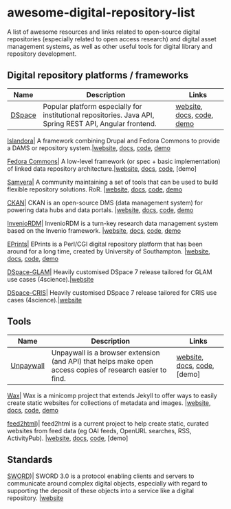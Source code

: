 # awesome-digital-repository-list
A list of awesome resources and links related to open-source digital repositories (especially related to open access research) and digital asset management systems, as well as other useful tools for digital library and repository development.

## Digital repository platforms / frameworks

Name | Description | Links
---|---|---
[DSpace](https://www.dspace.org)|Popular platform especially for institutional repositories. Java API, Spring REST API, Angular frontend.|[website](https://www.dspace.org), [docs](https://wiki.lyrasis.org/display/DSDOC7x/DSpace+7.x+Documentation), [code](https://github.com/DSpace/DSpace/), [demo](https://demo.dspace.org/)

[Islandora](https://www.islandora.ca/)| A framework combining Drupal and Fedora Commons to provide a DAMS or repository system.|[website](https://www.islandora.ca/), [docs](https://islandora.github.io/documentation/), [code](https://github.com/Islandora/islandora), [demo](https://sandbox.islandora.ca/)

[Fedora Commons](https://fedora.lyrasis.org/)| A low-level framework (or spec + basic implementation) of linked data repository architecture.|[website](https://fedora.lyrasis.org/), [docs](https://wiki.lyrasis.org/display/FEDORA6x/Quick+Start), [code](https://github.com/fcrepo/fcrepo/releases), [demo]

[Samvera](https://samvera.org/)| A community maintaining a set of tools that can be used to build flexible repository solutions. RoR. |[website](https://samvera.org/), [docs](https://samvera.org/get-started/getting-started), [code](https://github.com/samvera), [demo](https://samvera.org/repository-solutions/examples-and-demos)

[CKAN](https://ckan.org/)| CKAN is an open-source DMS (data management system) for powering data hubs and data portals. |[website](https://ckan.org/), [docs](http://docs.ckan.org/), [code](https://github.com/ckan/ckan), [demo](https://demo.ckan.org/)

[InvenioRDM](https://inveniordm.docs.cern.ch/)| InvenioRDM is a turn-key research data management system based on the Invenio framework. |[website](https://inveniordm.docs.cern.ch/), [docs](https://inveniordm.docs.cern.ch/), [code](https://github.com/inveniosoftware/invenio-app-rdm), [demo](https://inveniordm.web.cern.ch/)

[EPrints](https://www.eprints.org/uk/)| EPrints is a Perl/CGI digital repository platform that has been around for a long time, created by University of Southampton. |[website](https://www.eprints.org/uk/), [docs](http://wiki.eprints.org/w/EPrints_Manual), [code](https://github.com/eprints/eprints), [demo](https://pub.demo.eprints-hosting.org/)

[DSpace-GLAM](https://www.4science.com/dspace-glam/)| Heavily customised DSpace 7 release tailored for GLAM use cases (4science).|[website](https://www.4science.com/dspace-glam/)

[DSpace-CRIS](https://www.4science.com/dspace-cris/)| Heavily customised DSpace 7 release tailored for CRIS use cases (4science).|[website](https://www.4science.com/dspace-cris/)

## Tools

Name | Description | Links
---|---|---
[Unpaywall](https://unpaywall.org/)| Unpaywall is a browser extension (and API) that helps make open access copies of research easier to find. |[website](https://unpaywall.org/), [docs](https://unpaywall.org/user-guides), [code](https://github.com/ourresearch/oadoi), [demo]

[Wax](https://minicomp.github.io/wiki/wax/)| Wax is a minicomp project that extends Jekyll to offer ways to easily create static websites for collections of metadata and images. |[website](https://minicomp.github.io/wiki/wax/), [docs](https://minicomp.github.io/wiki/wax/), [code](https://github.com/minicomp/wax), [demo](https://archer.uregina.ca/Archer50th/)

[feed2html](https://github.com/kshepherd/feed2html))| feed2html is a current project to help create static, curated websites from feed data (eg OAI feeds, OpenURL searches, RSS, ActivityPub). |[website](https://github.com/kshepherd/feed2html), [docs](https://github.com/kshepherd/feed2html), [code](https://github.com/kshepherd/feed2html), [demo]

## Standards

[SWORD](https://swordapp.github.io/swordv3/swordv3.html))| SWORD 3.0 is a protocol enabling clients and servers to communicate around complex digital objects, especially with regard to supporting the deposit of these objects into a service like a digital repository. |[website](https://swordapp.github.io/swordv3/swordv3.html)